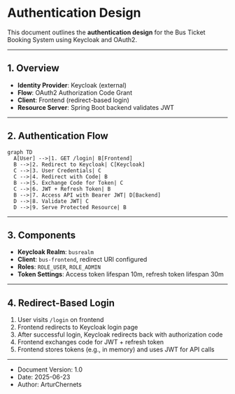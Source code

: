 # Authentication Design

This document outlines the **authentication design** for the Bus Ticket Booking System using Keycloak and OAuth2.

---

## 1. Overview

- **Identity Provider**: Keycloak (external)
- **Flow**: OAuth2 Authorization Code Grant
- **Client**: Frontend (redirect-based login)
- **Resource Server**: Spring Boot backend validates JWT

---

## 2. Authentication Flow

```mermaid
graph TD
  A[User] -->|1. GET /login| B[Frontend]
  B -->|2. Redirect to Keycloak| C[Keycloak]
  C -->|3. User Credentials| C
  C -->|4. Redirect with Code| B
  B -->|5. Exchange Code for Token| C
  C -->|6. JWT + Refresh Token| B
  B -->|7. Access API with Bearer JWT| D[Backend]
  D -->|8. Validate JWT| C
  D -->|9. Serve Protected Resource| B
```

---

## 3. Components

- **Keycloak Realm**: `busrealm`
- **Client**: `bus-frontend`, redirect URI configured
- **Roles**: `ROLE_USER`, `ROLE_ADMIN`
- **Token Settings**: Access token lifespan 10m, refresh token lifespan 30m

---

## 4. Redirect-Based Login

1. User visits `/login` on frontend
2. Frontend redirects to Keycloak login page
3. After successful login, Keycloak redirects back with authorization code
4. Frontend exchanges code for JWT + refresh token
5. Frontend stores tokens (e.g., in memory) and uses JWT for API calls

---

* Document Version: 1.0
* Date: 2025-06-23
* Author: ArturChernets
